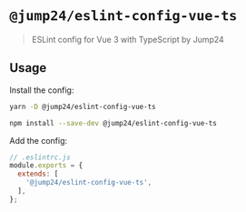 # `@jump24/eslint-config-vue-ts`

> ESLint config for Vue 3 with TypeScript by Jump24

## Usage

Install the config:
```bash
yarn -D @jump24/eslint-config-vue-ts
```

```bash
npm install --save-dev @jump24/eslint-config-vue-ts
```

Add the config:
```js
// .eslintrc.js
module.exports = {
  extends: [
    '@jump24/eslint-config-vue-ts',
  ],
};
```
